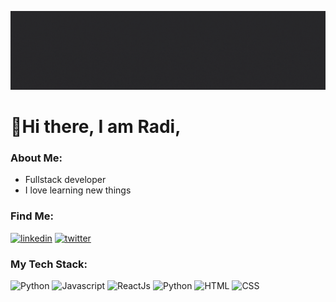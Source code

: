 ![RadiDev Banner](RadiDev_banner2.gif)
   #                    👋Hi there, I am Radi,

<!--
**Radi-dev/Radi-dev** is a ✨ _special_ ✨ repository because its `README.md` (this file) appears on your GitHub profile.

Here are some ideas to get you started:

- 🔭 I’m currently working on ...
- 🌱 I’m currently learning ...
- 👯 I’m looking to collaborate on ...
- 🤔 I’m looking for help with ...
- 💬 Ask me about ...
- 📫 How to reach me: ...
- 😄 Pronouns: ...
- ⚡ Fun fact: ...
-->
 

### About Me:
- Fullstack developer
- I love learning new things

### Find Me:
[<img alt="linkedin" src="https://img.shields.io/badge/LinkedIn-0077B5?style=plastic&logo=linkedin&logoColor=white" />](https://www.linkedin.com/comm/mynetwork/discovery-see-all?usecase=PEOPLE_FOLLOWS&followMember=radibytes)
[<img alt="twitter" src="https://img.shields.io/badge/Twitter-1DA1F2?style=plastic&logo=twitter&logoColor=white" />](https://twitter.com/radibytes)

### My Tech Stack:
<p><img alt="Python" src="https://img.shields.io/badge/Python-3776AB?style=plastic&logo=python&logoColor=white" />
<img alt="Javascript" src="https://img.shields.io/badge/JavaScript-323330?style=plastic&logo=javascript&logoColor=white" />
   <img alt="ReactJs" src="https://img.shields.io/badge/ReactJs-61DAFB?style=plastic&logo=react&logoColor=white" />
   <img alt="Python" src="https://img.shields.io/badge/Django-092E20?style=plastic&logo=django&logoColor=white" />
<img alt="HTML" src="https://img.shields.io/badge/HTML5-E34F26?style=plastic&logo=html5&logoColor=white" />
<img alt="CSS" src="https://img.shields.io/badge/CSS3-1572B6?style=plastic&logo=css3&logoColor=white" />
</p>


                    
